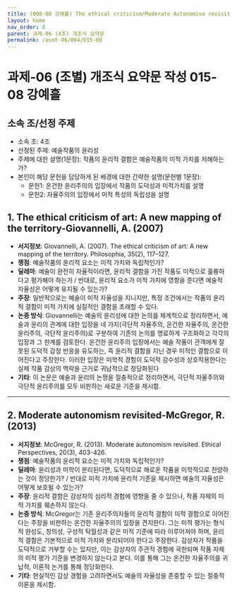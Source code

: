 ```yaml
---
title: (008-08 강예흘) The ethical criticism/Moderate Autonomism revisited
layout: home
nav_order: 8
parent: 과제-06 (4조) 개조식 요약문
permalink: /asmt-06/004/015-08
---
```


# 과제-06 (조별) 개조식 요약문 작성 015-08 강예흘

## 소속 조/선정 주제

- 소속 조: 4조
- 선정된 주제: 예술작품의 윤리성
- 주제에 대한 설명(1문장): 작품의 윤리적 결함은 예술작품의 미적 가치를 저해하는가?
- 본인이 해당 문헌을 담당하게 된 배경에 대한 간략한 설명(문헌별 1문장):  
  - 문헌1: 온건한 윤리주의의 입장에서 작품의 도덕성과 미적가치를 설명
  - 문헌2: 자율주의의 입장에서 미적 특성의 독립성을 설명

## 1. The ethical criticism of art: A new mapping of the territory-Giovannelli, A. (2007)

- **서지정보**: Giovannelli, A. (2007). The ethical criticism of art: A new mapping of the territory. Philosophia, 35(2), 117–127. 
- **쟁점**: 예술작품의 윤리적 요소는 미적 가치와 독립적인가?  
- **딜레마**: 예술이 완전히 자율적이라면, 윤리적 결함을 가진 작품도 미적으로 훌륭하다고 평가해야 하는가 / 반대로, 윤리적 요소가 미적 가치에 영향을 준다면 예술적 자율성은 어떻게 유지될 수 있는가?  
- **주장**: 일반적으로는 예술이 미적 자율성을 지니지만, 특정 조건에서는 작품의 윤리적 결함이 미적 가치에 실질적인 결함을  초래할 수 있다. 
- **논증 방식**: Giovannelli는 예술의 윤리성에 대한 논의를 체계적으로 정리하면서, 예술과 윤리의 관계에 대한 입장을 네 가지(극단적 자율주의, 온건한 자율주의, 온건한 윤리주의, 극단적 윤리주의)로 구분하여 기존의 논의를 명료하게 구조화하고 각각의 입장과 그 한계를 검토한다. 온건한 윤리주의 입장에서는 예술 작품이 관객에게 잘못된 도덕적 감정 반응을 유도하는, 즉 윤리적 결함을 지닌 경우 미적인 결함으로 이어진다고 주장한다. 이러한 입장은 미학적 경험이 도덕적 감수성과 상호작용한다는 실제 작품 감상의 맥락을 근거로 귀납적으로 정당화된다
- **기타**: 이 논문은 예술과 윤리의 논쟁을 절충적으로 정리하면서, 극단적 자율주의와 극단적 윤리주의를 모두 비판하는 새로운 기준을 제시함.

---

## 2. Moderate autonomism revisited-McGregor, R. (2013)

- **서지정보**: McGregor, R. (2013). Moderate autonomism revisited. Ethical Perspectives, 20(3), 403-426.
- **쟁점**:  예술작품의 윤리적 요소는 미적 가치와 독립적인가? 
- **딜레마**: 윤리성과 미학이 분리된다면, 도덕적으로 해로운 작품을 미학적으로 찬양하는 것이 정당한가? / 반대로 미적 가치에 윤리적 기준을 제시하면 예술의 자율성은 어떻게 보호될 수 있는가?
- **주장**: 윤리적 결함은 감상자의 심리적 경험에 영향을 줄 수 있으나, 작품 자체의 미적 가치를 훼손하지 않는다.
- **논증 방식**: McGregor는 기존 윤리주의자들의 윤리적 결함이 미적 결함으로 이어진다는 주장을 비판하는 온건한 자율주의의 입장을 견지한다. 그는 미적 평가는 형식적 완성도, 창의성, 구성적 탁월성과 같은 미적 기준에 따라 이루어져야 하며, 윤리적 결함은 기본적으로 미적 가치와 분리되어야 한다고 주장한다. 감상자가 작품을 도덕적으로 거부할 수는 있지만, 이는 감상자의 주관적 경험에 국한되며 작품 자체의 미적 평가 기준을 변경하지 않는다고 본다. 이를 통해 그는 온건한 자율주의를 귀납적, 이론적 논거를 통해 정당화한다.
- **기타**: 현실적인 감상 경험을 고려하면서도 예술의 자율성을 존중할 수 있는 절충적 이론을 제시함.